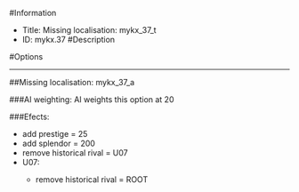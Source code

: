 #Information
 - Title: Missing localisation: mykx_37_t
 - ID: mykx.37
#Description

#Options

___
##Missing localisation: mykx_37_a

###AI weighting:
AI weights this option at 20


###Efects:<ul><li>add prestige = 25</li><li>add splendor = 200</li><li>remove historical rival = U07</li><li>U07:</li><ul><li>remove historical rival = ROOT</li></ul></ul>
